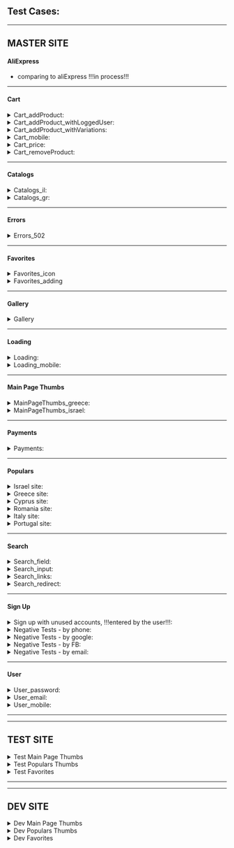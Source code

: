 ## Test Cases:

----

## MASTER SITE


#### AliExpress

- comparing to aliExpress !!!in process!!!
	
----

#### Cart

<details><summary>Cart_addProduct:</summary>
<p>   
 
- adding a product to the cart from quick pop-up page
- adding a product to the cart from second product pop-up page            
- adding a product to the cart from less-than-5 tab
- adding a product to the cart from category 
- adding a product to the cart from product page
- adding both a product from aliExpress and a product from Amazon to the cart
</p>
</details> 
 
   
<details><summary>Cart_addProduct_withLoggedUser:</summary>
<p>   
 
- adding a product while unlogged, and the logging in and checking for the product in the cart
- adding a product then disconnecting and logging in back, and checking for the product in the cart
</p>
</details> 
 
   
<details><summary>Cart_addProduct_withVariations:</summary>
<p>   
 
- adding a product to the cart - with one variation
- adding a product to the cart - with two variations
- adding a same product twice to the cart, each time with one different variation 
- adding a same product twice to the cart, each time with two different variation (while the first is the same in both cases)        
- adding twice the same product to the cart, using plus-one button
- adding twice the same product to the cart, using quantity button
- adding twice the same product to the cart, using quantity and then plus-one buttons
- adding twice the same product to the cart, by changing quantity manually in the cart
 </p>
</details> 
    
<details><summary>Cart_mobile:</summary>
<p>   
 
- checking the final sum in the cart affected by changing the quantity in the cart
- adding product to the cart and changing quantity manually in the cart, for more then 10 items        
- removing product from from the cart
- removing product from the cart to favorites
</p>
</details> 
   
<details><summary>Cart_price:</summary>
<p>   
 
- checking the final sum in the cart includes the delivery
- checking the final sum in the cart includes the discount
- checking the final sum in the cart includes all products in the cart
- checking the final sum in the cart affected by the quantity of the product
- checking the final sum in the cart includes all different variations of the same product
- checking the final sum in the cart affected by removing one of the products
- checking the final sum in the cart affected by changing the quantity in the cart
</p>
</details> 
               
<details><summary>Cart_removeProduct:</summary>
<p>   
 
- removing product from the cart
- removing product from the cart to the favorites
- removing product from the cart and then returning it back
- adding same product twice with different variations, and then removing one of them from the cart
- removing product from the payment page   
- removing product to favorites from the payment page
</p>
</details> 
           
----

#### Catalogs

<details><summary>Сatalogs_il:</summary>
<p>   
 
- Сatalogs_il_aliExpress_combined (with parameters)
- Сatalogs_il_aliExpress_separated
- Сatalogs_il_amazon_combined (with parameters)
- Сatalogs_il_amazon_separated
</p>
</details> 
  
  
 <details><summary>Сatalogs_gr:</summary>
<p>   
  
- Сatalogs_gr_aliExpress_combined (with parameters)
- Сatalogs_gr_aliExpress_separated
- Сatalogs_gr_amazon_combined (with parameters)
- Сatalogs_gr_amazon_separated
 </p>
</details> 
  	
----

#### Errors

<details><summary>Errors_502</summary>
<p>   
 
- catching 502 error while opening many tabs in categories - Greece
- catching 502 error while opening many tabs in categories - Portugal
- catching 502 error while opening many tabs in categories - Israel
- catching 502 error while opening many tabs in deals - Greece
- catching 502 error while opening many tabs in deals - Portugal
- catching 502 error while opening many tabs in deals - Israel
</p>
</details> 
   	  
----
    
#### Favorites

<details><summary>Favorites_icon</summary>
<p>   
 
- appearance of favorite-pin icon on thumbnail, on mouse hover
- correct colors of favorite-pin button
</p>
</details> 


<details><summary>Favorites_adding</summary>
 <p>   
 
- adding to favorites from product page
- adding to favorites from product pop-up page
- adding to favorites from daily deals thumbnail
- adding to favorites from less-than-5 tab
- adding to favorites from search thumbnail
- adding to favorites from category 
</p>
</details> 
   
----

#### Gallery

<details><summary>Gallery</summary>
 <p> 
 
- updating gallery image according to the chosen variation
- updating gallery image after changing chosen variation
- updating gallery image after sliding left
- updating updating gallery image after sliding right
- updating gallery image after sliding more the once
- adding image near the chosen variation according to the choice
- updating image near the variation after changing the chosen variation
</p>
</details> 
   
----
 
#### Loading

<details><summary>Loading:</summary>
<p>   
 
- presence of loader-spinner on thumbnail click
- updating of loader-spinner after clicking on another thumbnail
</p>
</details> 
  
  
 <details><summary>Loading_mobile:</summary>
 <p>   
 
- TestsMobile - presence of loader-spinner on thumbnail click
- TestsMobile - updating of loader-spinner after clicking on another thumbnail
</p>
</details> 
        
----
    
#### Main Page Thumbs

<details><summary>MainPageThumbs_greece:</summary>
<p>   
 
- opening main page thumbnails in Greece site
- opening main page thumbnails in Greece site - ebay
- opening main page thumbnails in Greece site - amazon
</p>
</details> 
  
  
<details><summary>MainPageThumbs_israel:</summary>
 <p>   
 
- opening main page thumbnails in Israel site  
</p>
</details> 
              	
----

#### Payments

<details><summary>Payments:</summary>
 <p> 
 
- buying product, directly from search
- buying product from the cart
- buying all products from the cart
- buying product directly from its page, when there is another product in the cart
- buying product from aliExpress
- buying product from amazon
- buying random product, from lessThan5 tab 
</p>
</details> 

---- 
          
#### Populars

<details><summary>Israel site:</summary>
<p>   
 
- populars thumbnails on aliExpress page
</p>
</details> 
 
 
<details><summary>Greece site:</summary>
<p>   
 
- populars thumbnails on aliExpress page
- populars thumbnails on ebay page
- populars thumbnails on amazon page
</p>
</details> 
 
 
<details><summary>Cyprus site:</summary>
<p>   
 
- populars thumbnails on aliExpress page
- populars thumbnails on ebay page
- populars thumbnails on amazon page 
</p>
</details> 
   
   
<details><summary>Romania site:</summary>
<p>   
 
- populars thumbnails on aliExpress page
- populars thumbnails on ebay page
- populars thumbnails on amazon page
</p>
</details> 
    
    
<details><summary>Italy site:</summary>
<p>   
 
- populars thumbnails on aliExpress page
- populars thumbnails on ebay page
- populars thumbnails on amazon page 
</p>
</details> 
  
  
<details><summary>Portugal site:</summary>
<p>   
 
- populars thumbnails on aliExpress page
- populars thumbnails on ebay page
- populars thumbnails on amazon page    	
</p>
</details> 
  
----

#### Search

<details><summary>Search_field:</summary>
<p>   
 
- clearing search field
- performing empty search
- opening of dropdown autocomplete menu
- closing of dropdown autocomplete menu after clearing the search field
- performing search with autocomplete hint
- keeping the keyword in search field after switching to amazon
- keeping the keyword search after switching to ebay
- keeping the keyword search after switching to Less-than-5
- clearing the keyword in search field after switching to amazon
- clearing the keyword search after switching to ebay
- clearing the keyword search after switching to Less-than-5
</p>
</details> 
     
     
<details><summary>Search_input:</summary>
<p>   
 
- searching in Israel site - in english
- searching in Israel site - in hebrew
- searching in Portugal site - in english
- searching in Portugal site - in portuguese with special characters
- searching with special signs - apostrophe
- searching with special signs - dash
- searching with special signs - parenthesis
- searching with special signs - bracket
 </p>
</details> 
    
    
<details><summary>Search_links:</summary>
<p>   
 
- searching on Israel site - link from aliExpress
- searching on Israel site - link from ebay
- searching on Israel site - link from amazon
- searching on Greece site - link from aliExpress
- searching on Greece site - link from ebay.de
- searching on Greece site - link from amazon.de
</p>
</details> 
     
     
<details><summary>Search_redirect:</summary>
<p>   
 
- redirecting search results from amazon to other, if nothing found
- redirecting search results from ebay to other, if nothing found
- redirecting search results from ebay to other, more suitable, when smart search is on
- redirecting search results from aliExpress to other, if nothing found
</p>
</details> 
 
          
----
              
#### Sign Up

<details><summary>Sign up with unused accounts, !!!entered by the user!!!:</summary>
<p>   
 
- sign up with unused email, entered by the user
- sign up with unused phone number, entered by the user
- sign up with unused google account, entered by the user
- sign up with unused facebook account, entered by the user
 </p>
</details> 
        
        
 <details><summary>Negative Tests - by phone:</summary>
 <p>   
 
- existing number
- empty number
- number too short 
- number too long 
- number including non digit signs in the middle
- number starting not with 0
- wired phone number
- illegal mobile number
- illegal wired phone number
- sign up with incorrect phone, entered by the user !!!user input required!!!
</p>
</details> 
       
         
 <details><summary>Negative Tests - by google:</summary>
 <p>   
 
- email with no google account
- incorrect email
- empty email 
- empty password
- wrong password
- sign up with incorrect Google details, entered by user !!!user input required!!!
</p>
</details> 
      
         
 <details><summary>Negative Tests - by FB:</summary>
 <p>   
 
- email with no FB account
- phone with no FB account
- incorrect email
- empty email 
- empty password
- wrong password
- sign up with incorrect FB details, entered by user !!!user input required!!!
</p>
</details> 
       
         
 <details><summary>Negative Tests - by email:</summary>
 <p>   
 
- existing email
- wrong email- domain without "@"
- wrong email- empty
- wrong email- domain with non-alphanumeric
- wrong email- empty domain
- wrong email- no dot after domain
- wrong email- no ending
- wrong email- ending with non-alphabetic
- wrong email- starting with non-alphanumeric
- wrong email- name with space
- wrong email- empty name
- wrong email- domain with one char only
- wrong email- ending with one char only
- wrong email- longer than 254 chars
- wrong password - shorter than 5 chars
- wrong password - longer than 100 chars
- wrong password - empty
- sign up with unchecked terms of use
- sign up with incorrect email and password, entered by the user !!!user input required!!!
</p>
</details> 
 
----        
     
#### User

<details><summary>User_password:</summary>
<p>   
 
- changing the password
- recovering the password  !!!user input required!!!
</p>
</details> 
 
 
<details><summary>User_email:</summary>
<p>   
 
- changing the email  
</p>
</details> 
        
         
<details><summary>User_mobile:</summary>
<p>   
 
- TestsMobile - changing the password
- TestsMobile - changing the email
 </p>
</details> 
 
 
          
----        
----        
                
## TEST SITE

<details><summary> Test Main Page Thumbs</summary>
<p>   
same as master site:
 
- Test_MainPageThumbs_greece
- Test_MainPageThumbs_israel

</p>
</details> 


<details><summary> Test Populars Thumbs</summary>
<p>   
same as master site:
 
- Israel site
- Greece site
- Cyprus site
- Romania site
- Italy site
- Portugal site
</p>
</details> 


<details><summary> Test Favorites </summary>
<p>   
same as master site:
 
- Favorites_icon
- Favorites_adding

</p>
</details> 


----   
----   
     
## DEV SITE

<details><summary>Dev Main Page Thumbs</summary>
<p>   
same as master site:
 
- Dev_MainPageThumbs_greece
- Dev_MainPageThumbs_israel

</p>
</details> 


<details><summary>Dev Populars Thumbs</summary>
<p>   
same as master site:
 
- Israel site
- Greece site
- Cyprus site
- Romania site
- Italy site
- Portugal site
</p>
</details> 


<details><summary>Dev Favorites</summary>
<p>   
same as master site:
 
- Favorites_icon
- Favorites_adding

</p>
</details> 
  